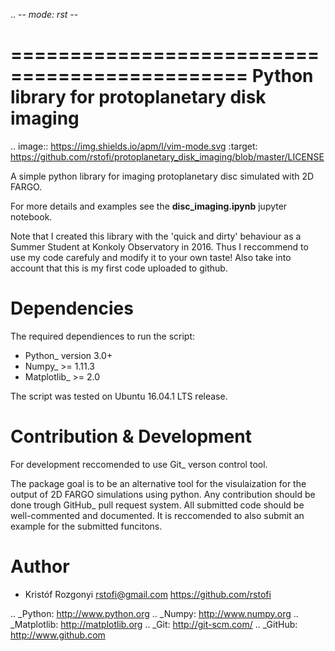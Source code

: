 .. -*- mode: rst -*-

==============================================
Python library for protoplanetary disk imaging
==============================================

.. image:: https://img.shields.io/apm/l/vim-mode.svg
        :target: https://github.com/rstofi/protoplanetary_disk_imaging/blob/master/LICENSE


A simple python library for imaging protoplanetary disc simulated with 2D FARGO.

For more details and examples see the __disc_imaging.ipynb__ jupyter notebook.

Note that I created this library with the 'quick and dirty' behaviour as a Summer Student at Konkoly Observatory in 2016. Thus I reccommend to use my code carefuly and modify it to your own taste! Also take into account that this is my first code uploaded to github.

Dependencies
============

The required dependiences to run the script:

- Python_ version 3.0+
- Numpy_ >= 1.11.3
- Matplotlib_ >= 2.0

The script was tested on Ubuntu 16.04.1 LTS release.

Contribution & Development
==========================

For development reccomended to use Git_ verson control tool.

The package goal is to be an alternative tool for the visulaization for the output of 2D FARGO simulations using python. Any contribution should be done trough GitHub_ pull request system. All submitted code should be well-commented and documented. It is reccomended to also submit an example for the submitted funcitons.

Author
=======

* Kristóf Rozgonyi <rstofi@gmail.com> https://github.com/rstofi

.. _Python: http://www.python.org
.. _Numpy: http://www.numpy.org
.. _Matplotlib: http://matplotlib.org
.. _Git: http://git-scm.com/
.. _GitHub: http://www.github.com
